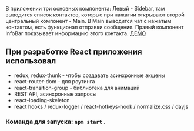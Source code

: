 В приложении три основных компонента:
Левый - Sidebar, там выводится список контактов, которые при нажатии открывают второй центральный компонент - Main.
В Main выводится чат с нажатым контактом, есть функционал отправки сообщения.
Правый компонент InfoBar показывает информацию этого контакта. [ДЕМО](https://warm-mesa-13617.herokuapp.com/)


## При разработке React приложения использовал

   * redux, redux-thunk - чтобы создавать асинхронные экшены 
   * react-router-dom - для роутинга
   * react-transition-group - библиотека для анимаций
   * REST API, асинхронные запросы
   * react-loading-skeleton
   * react hooks / redux-logger / react-hotkeys-hook / normalize.css / dayjs
   
   ### Команда для запуска: `npm start` .
  
